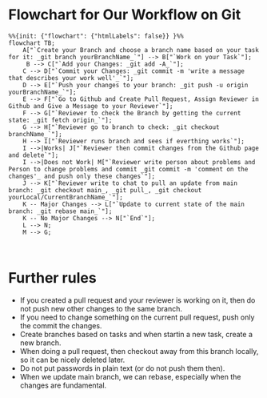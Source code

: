 # Flowchart for Our Workflow on Git
```mermaid
%%{init: {"flowchart": {"htmlLabels": false}} }%%
flowchart TB;
    A["`Create your Branch and choose a branch name based on your task for it: _git branch yourBranchName_`"] --> B["`Work on your Task`"];
     B --> C["`Add your Changes: _git add -A_`"];
    C --> D["`Commit your Changes: _git commit -m 'write a message that describes your work well'_`"];
    D --> E["`Push your changes to your branch: _git push -u origin yourBranchName_`"];
    E --> F["`Go to Github and Create Pull Request, Assign Reviewer in Github and Give a Message to your Reviewer`"];
    F --> G["`Reviewer to check the Branch by getting the current state: _git fetch origin_`"];
    G --> H["`Reviewer go to branch to check: _git checkout branchName_`"];
    H --> I["`Reviewer runs branch and sees if everthing works`"];
    I -->|Works| J["`Reviewer then commit changes from the Github page and delete`"];
    I -->|Does not Work| M["`Reviewer write person about problems and Person to change problems and commit _git commit -m 'comment on the changes'_ and push only these changes`"];
    J --> K["`Reviewer write to chat to pull an update from main branch: _git checkout main_, _git pull_, _git checkout yourLocal/CurrentBranchName_`"];
    K -- Major Changes --> L["`Update to current state of the main branch: _git rebase main_`"];
    K -- No Major Changes --> N["`End`"];
    L --> N;
    M --> G;
    
   

```
# Further rules

*  If you created a pull request and your reviewer is working on it, then do not push new other changes to the same branch.
*  If you need to change something on the current pull request, push only the commit the changes.
*  Create branches based on tasks and when startin a new task, create a new branch.
*  When doing a pull request, then checkout away from this branch locally, so it can be nicely deleted later.
*  Do not put passwords in plain text (or do not push them then).
*  When we update main branch, we can rebase, especially when the changes are fundamental.
